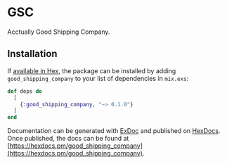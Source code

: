 # GSC

Acctually Good Shipping Company.

## Installation

If [available in Hex](https://hex.pm/docs/publish), the package can be installed
by adding `good_shipping_company` to your list of dependencies in `mix.exs`:

```elixir
def deps do
  [
    {:good_shipping_company, "~> 0.1.0"}
  ]
end
```

Documentation can be generated with [ExDoc](https://github.com/elixir-lang/ex_doc)
and published on [HexDocs](https://hexdocs.pm). Once published, the docs can
be found at [https://hexdocs.pm/good_shipping_company](https://hexdocs.pm/good_shipping_company).
